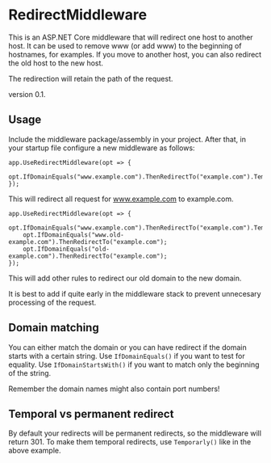 RedirectMiddleware
==================

This is an ASP.NET Core middleware that will redirect one host to another host. It can be used to 
remove www (or add www) to the beginning of hostnames, for examples. If you move to another host,
you can also redirect the old host to the new host.

The redirection will retain the path of the request.

version 0.1.


Usage
-----
Include the middleware package/assembly in your project. After that, in your startup file configure
a new middleware as follows:

```
app.UseRedirectMiddleware(opt => {
	opt.IfDomainEquals("www.example.com").ThenRedirectTo("example.com").Temporarly();
});
```

This will redirect all request for www.example.com to example.com.

```
app.UseRedirectMiddleware(opt => {
	opt.IfDomainEquals("www.example.com").ThenRedirectTo("example.com").Temporarly();
	opt.IfDomainEquals("www.old-example.com").ThenRedirectTo("example.com");
	opt.IfDomainEquals("old-example.com").ThenRedirectTo("example.com");
});
```

This will add other rules to redirect our old domain to the new domain.

It is best to add if quite early in the middleware stack to prevent unnecesary processing of the
request.


Domain matching
---------------
You can either match the domain or you can have redirect if the domain starts with a certain string.
Use `IfDomainEquals()` if you want to test for equality. Use `IfDomainStartsWith()` if you want to match 
only the beginning of the string.

Remember the domain names might also contain port numbers!


Temporal vs permanent redirect
------------------------------
By default your redirects will be permanent redirects, so the middleware will return 301. 
To make them temporal redirects, use `Temporarly()` like in the above example.
